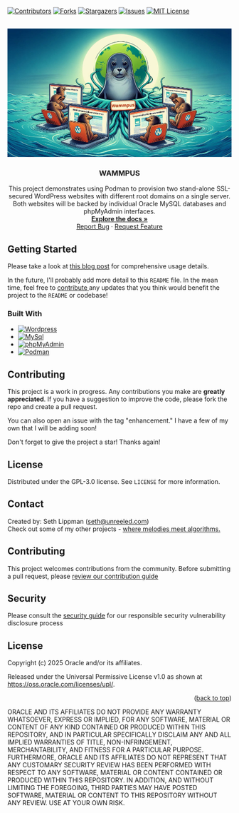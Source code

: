 <!-- Improved compatibility of back to top link: See: https://github.com/othneildrew/Best-README-Template/pull/73 -->
<a name="readme-top"></a>
<!--
*** Thanks for checking out the Best-README-Template. If you have a suggestion
*** that would make this better, please fork the repo and create a pull request
*** or simply open an issue with the tag "enhancement".
*** Don't forget to give the project a star!
*** Thanks again! Now go create something AMAZING! :D
-->



<!-- PROJECT SHIELDS -->
<!--
*** I'm using markdown "reference style" links for readability.
*** Reference links are enclosed in brackets [ ] instead of parentheses ( ).
*** See the bottom of this document for the declaration of the reference variables
*** for contributors-url, forks-url, etc. This is an optional, concise syntax you may use.
*** https://www.markdownguide.org/basic-syntax/#reference-style-links
-->
[![Contributors][contributors-shield]][contributors-url]
[![Forks][forks-shield]][forks-url]
[![Stargazers][stars-shield]][stars-url]
[![Issues][issues-shield]][issues-url]
[![MIT License][license-shield]][license-url]



<!-- PROJECT LOGO -->
<br />
<div align="center">
  <a href="https://github.com/slippman/dual-wordpress-phpmyadmin-podman">
    <img src="images/logo.png" alt="Logo">
  </a>

<h3 align="center">WAMMPUS</h3>

  <p align="center">
    This project demonstrates using Podman to provision two stand-alone SSL-secured WordPress websites with different root domains on a single server.  Both websites will be backed by individual Oracle MySQL databases and phpMyAdmin interfaces.
    <br />
    <a href="https://slip.unreeled.com/2025/04/18/use-podman-to-provision-multiple-wordpress-websites-on-a-single-server//"><strong>Explore the docs »</strong></a>
    <br />
<a href="https://github.com/slippman/dual-wordpress-phpmyadmin-podman/issues/new?labels=bug&template=bug-report---.md">Report Bug</a>
    ·
    <a href="https://github.com/slippman/dual-wordpress-phpmyadmin-podman/issues/new?labels=enhancement&template=feature-request---.md">Request Feature</a>
  </p>
</div>


<!-- GETTING STARTED -->
## Getting Started
Please take a look at <a href="https://slip.unreeled.com/2025/04/18/use-podman-to-provision-multiple-wordpress-websites-on-a-single-server/">this blog post</a> for comprehensive usage details.<br>

In the future, I'll probably add more detail to this `README` file. In the mean time, feel free to <a href="#Contributing">contribute </a> any updates that you think would benefit the project to the `README` or codebase! 

### Built With

* [![Wordpress][wordpress]][wordpress-url]
* [![MySql][mysql]][mysql-url]
* [![phpMyAdmin][phpmyadmin]][phpmyadmin-url]
* [![Podman][podman]][podman-url]

<!-- CONTRIBUTING -->
<a name="Contributing"></a>
## Contributing

This project is a work in progress. Any contributions you make are **greatly appreciated**. If you have a suggestion to improve the code, please fork the repo and create a pull request.<br>

You can also open an issue with the tag "enhancement." I have a few of my own that I will be adding soon!


Don't forget to give the project a star! Thanks again!

<!-- LICENSE -->
## License
Distributed under the GPL-3.0 license. See `LICENSE` for more information.

<!-- CONTACT -->
## Contact
Created by: Seth Lippman ([seth@unreeled.com](mailto:seth@unreeled.com))<br>
Check out some of my other projects - [where melodies meet algorithms.](https://slip.unreeled.com)

<!-- MARKDOWN LINKS & IMAGES -->
<!-- https://www.markdownguide.org/basic-syntax/#reference-style-links -->
[contributors-shield]: https://img.shields.io/github/contributors/slippman/dual-wordpress-phpmyadmin-podman.svg?style=for-the-badge
[contributors-url]: https://github.com/slippman/dual-wordpress-phpmyadmin-podman/graphs/contributors
[forks-shield]: https://img.shields.io/github/forks/slippman/dual-wordpress-phpmyadmin-podman.svg?style=for-the-badge
[forks-url]: https://github.com/slippman/dual-wordpress-phpmyadmin-podman/network/members
[stars-shield]: https://img.shields.io/github/stars/slippman/dual-wordpress-phpmyadmin-podman.svg?style=for-the-badge
[stars-url]: https://github.com/slippman/dual-wordpress-phpmyadmin-podman/stargazers
[issues-shield]: https://img.shields.io/github/issues/slippman/dual-wordpress-phpmyadmin-podman.svg?style=for-the-badge
[issues-url]: https://github.com/slippman/dual-wordpress-phpmyadmin-podman/issues
[license-shield]: https://img.shields.io/github/license/slippman/dual-wordpress-phpmyadmin-podman.svg?style=for-the-badge
[license-url]: https://github.com/slippman/dual-wordpress-phpmyadmin-podman/blob/master/LICENSE

[product-screenshot]: images/screenshot.png
[mysql]: https://img.shields.io/badge/MySQL-white?style=for-the-badge&logo=MySQL&logoSize=auto&labelColor=E9EBF0&color=%234479A1&logoSize=100
[mysql-url]: https://mysql.com/
[wordpress]: https://img.shields.io/badge/wordpress-21759B?style=for-the-badge&logo=wordpress&logoColor=%2321759B&labelColor=E9EBF0&logoSize=100
[wordpress-url]: https://wordpress.com/
[phpmyadmin]: https://img.shields.io/badge/phpmyadmin-%236C78AF?style=for-the-badge&logo=phpmyadmin&logoColor=%236C78AF&labelColor=E9EBF0&logoSize=100
[phpmyadmin-url]: https://phpmyadmin.net/
[podman]: https://img.shields.io/badge/podman-%23892CA0?style=for-the-badge&logo=podman&logoColor=%23892CA0&labelColor=E9EBF0&logoSize=100
[podman-url]: https://podman.io/


## Contributing

This project welcomes contributions from the community. Before submitting a pull request, please [review our contribution guide](./CONTRIBUTING.md)


## Security

Please consult the [security guide](./SECURITY.md) for our responsible security vulnerability disclosure process


## License

Copyright (c) 2025 Oracle and/or its affiliates.

Released under the Universal Permissive License v1.0 as shown at
<https://oss.oracle.com/licenses/upl/>.

<p align="right">(<a href="#readme-top">back to top</a>)</p>

ORACLE AND ITS AFFILIATES DO NOT PROVIDE ANY WARRANTY WHATSOEVER, EXPRESS OR IMPLIED, FOR ANY SOFTWARE, MATERIAL OR CONTENT OF ANY KIND CONTAINED OR PRODUCED WITHIN THIS REPOSITORY, AND IN PARTICULAR SPECIFICALLY DISCLAIM ANY AND ALL IMPLIED WARRANTIES OF TITLE, NON-INFRINGEMENT, MERCHANTABILITY, AND FITNESS FOR A PARTICULAR PURPOSE.  FURTHERMORE, ORACLE AND ITS AFFILIATES DO NOT REPRESENT THAT ANY CUSTOMARY SECURITY REVIEW HAS BEEN PERFORMED WITH RESPECT TO ANY SOFTWARE, MATERIAL OR CONTENT CONTAINED OR PRODUCED WITHIN THIS REPOSITORY. IN ADDITION, AND WITHOUT LIMITING THE FOREGOING, THIRD PARTIES MAY HAVE POSTED SOFTWARE, MATERIAL OR CONTENT TO THIS REPOSITORY WITHOUT ANY REVIEW. USE AT YOUR OWN RISK. 


